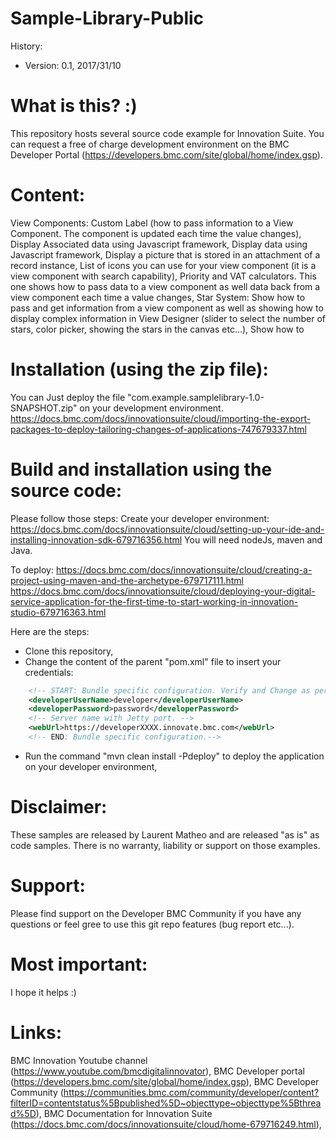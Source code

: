 # Sample-Library-Public
History:
* Version: 0.1, 2017/31/10


# What is this? :)
This repository hosts several source code example for Innovation Suite.
You can request a free of charge development environment on the BMC Developer Portal (https://developers.bmc.com/site/global/home/index.gsp).

# Content:
View Components:
Custom Label (how to pass information to a View Component. The component is updated each time the value changes),
Display Associated data using Javascript framework,
Display data using Javascript framework,
Display a picture that is stored in an attachment of a record instance,
List of icons you can use for your view component (it is a view component with search capability),
Priority and VAT calculators. This one shows how to pass data to a view component as well data back from a view component each time a value changes,
Star System: Show how to pass and get information from a view component as well as showing how to display complex information in View Designer (slider to select the number of stars, color picker, showing the stars in the canvas etc...),
Show how to 


# Installation (using the zip file):
You can Just deploy the file "com.example.samplelibrary-1.0-SNAPSHOT.zip" on your development environment.
https://docs.bmc.com/docs/innovationsuite/cloud/importing-the-export-packages-to-deploy-tailoring-changes-of-applications-747679337.html


# Build and installation using the source code:
Please follow those steps:
Create your developer environment:
https://docs.bmc.com/docs/innovationsuite/cloud/setting-up-your-ide-and-installing-innovation-sdk-679716356.html
You will need nodeJs, maven and Java.

To deploy:
https://docs.bmc.com/docs/innovationsuite/cloud/creating-a-project-using-maven-and-the-archetype-679717111.html
https://docs.bmc.com/docs/innovationsuite/cloud/deploying-your-digital-service-application-for-the-first-time-to-start-working-in-innovation-studio-679716363.html

Here are the steps:
* Clone this repository,
* Change the content of the parent "pom.xml" file to insert your credentials:
```xml
    <!-- START: Bundle specific configuration. Verify and Change as per environment -->
    <developerUserName>developer</developerUserName>
    <developerPassword>password</developerPassword>
    <!-- Server name with Jetty port. -->
    <webUrl>https://developerXXXX.innovate.bmc.com</webUrl>
    <!-- END: Bundle specific configuration.-->
```
* Run the command "mvn clean install -Pdeploy" to deploy the application on your developer environment,


# Disclaimer:
These samples are released by Laurent Matheo and are released "as is" as code samples. There is no warranty, liability or support on those examples.


# Support:
Please find support on the Developer BMC Community if you have any questions or feel gree to use this git repo features (bug report etc...).


# Most important:
I hope it helps :)


# Links:
BMC Innovation Youtube channel (https://www.youtube.com/bmcdigitalinnovator),
BMC Developer portal (https://developers.bmc.com/site/global/home/index.gsp),
BMC Developer Community (https://communities.bmc.com/community/developer/content?filterID=contentstatus%5Bpublished%5D~objecttype~objecttype%5Bthread%5D),
BMC Documentation for Innovation Suite (https://docs.bmc.com/docs/innovationsuite/cloud/home-679716249.html),
